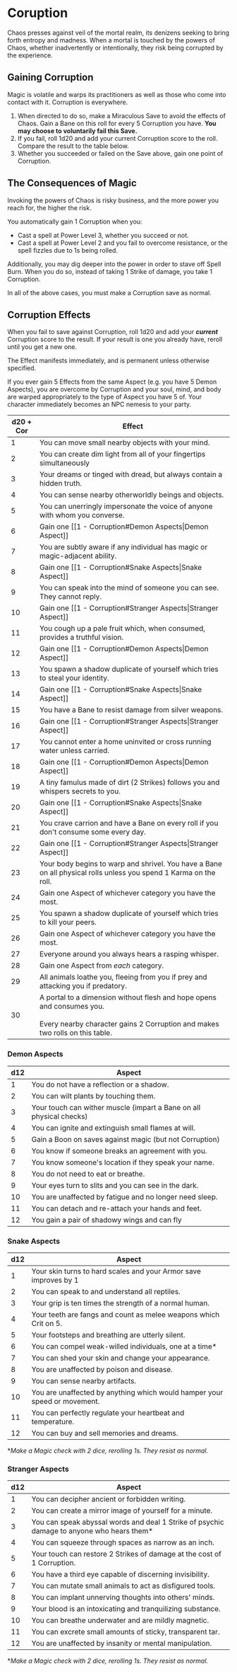 # Coruption

Chaos presses against veil of the mortal realm, its denizens seeking to bring forth entropy and madness. When a mortal is touched by the powers of Chaos, whether inadvertently or intentionally, they risk being corrupted by the experience.

## Gaining Corruption

Magic is volatile and warps its practitioners as well as those who come into contact with it. Corruption is everywhere.

1. When directed to do so, make a Miraculous Save to avoid the effects of Chaos. Gain a Bane on this roll for every 5 Corruption you have. **You may choose to voluntarily fail this Save.**
2. If you fail, roll 1d20 and add your current Corruption score to the roll. Compare the result to the table below.
3. Whether you succeeded or failed on the Save above, gain one point of Corruption.

## The Consequences of Magic

Invoking the powers of Chaos is risky business, and the more power you reach for, the higher the risk.

You automatically gain 1 Corruption when you:

- Cast a spell at Power Level 3, whether you succeed or not.
- Cast a spell at Power Level 2 and you fail to overcome resistance, or the spell fizzles due to 1s being rolled.

Additionally, you may dig deeper into the power in order to stave off Spell Burn. When you do so, instead of taking 1 Strike of damage, you take 1 Corruption.

In all of the above cases, you must make a Corruption save as normal.

## Corruption Effects

When you fail to save against Corruption, roll 1d20 and add your ***current*** Corruption score to the result. If your result is one you already have, reroll until you get a new one.

The Effect manifests immediately, and is permanent unless otherwise specified.

If you ever gain 5 Effects from the same Aspect (e.g. you have 5 Demon Aspects), you are overcome by Corruption and your soul, mind, and body are warped appropriately to the type of Aspect you have 5 of. Your character immediately becomes an NPC nemesis to your party.

| d20 + Cor | Effect                                                                                                                                                     |
| --------- | ---------------------------------------------------------------------------------------------------------------------------------------------------------- |
| 1         | You can move small nearby objects with your mind.                                                                                                          |
| 2         | You can create dim light from all of your fingertips simultaneously                                                                                        |
| 3         | Your dreams or tinged with dread, but always contain a hidden truth.                                                                                       |
| 4         | You can sense nearby otherworldly beings and objects.                                                                                                      |
| 5         | You can unerringly impersonate the voice of anyone with whom you converse.                                                                                 |
| 6         | Gain one [[1 - Corruption#Demon Aspects\|Demon Aspect]]                                                                                                    |
| 7         | You are subtly aware if any individual has magic or magic-adjacent ability.                                                                                |
| 8         | Gain one [[1 - Corruption#Snake Aspects\|Snake Aspect]]                                                                                                    |
| 9         | You can speak into the mind of someone you can see. They cannot reply.                                                                                     |
| 10        | Gain one [[1 - Corruption#Stranger Aspects\|Stranger Aspect]]                                                                                              |
| 11        | You cough up a pale fruit which, when consumed, provides a truthful vision.                                                                                |
| 12        | Gain one [[1 - Corruption#Demon Aspects\|Demon Aspect]]<br>                                                                                                |
| 13        | You spawn a shadow duplicate of yourself which tries to steal your identity.                                                                               |
| 14        | Gain one [[1 - Corruption#Snake Aspects\|Snake Aspect]]                                                                                                    |
| 15        | You have a Bane to resist damage from silver weapons.                                                                                                      |
| 16        | Gain one [[1 - Corruption#Stranger Aspects\|Stranger Aspect]]                                                                                              |
| 17        | You cannot enter a home uninvited or cross running water unless carried.                                                                                   |
| 18        | Gain one [[1 - Corruption#Demon Aspects\|Demon Aspect]]                                                                                                    |
| 19        | A tiny famulus made of dirt (2 Strikes) follows you and whispers secrets to you.                                                                           |
| 20        | Gain one [[1 - Corruption#Snake Aspects\|Snake Aspect]]                                                                                                    |
| 21        | You crave carrion and have a Bane on every roll if you don't consume some every day.                                                                       |
| 22        | Gain one [[1 - Corruption#Stranger Aspects\|Stranger Aspect]]                                                                                              |
| 23        | Your body begins to warp and shrivel. You have a Bane on all physical rolls unless you spend 1 Karma on the roll.                                          |
| 24        | Gain one Aspect of whichever category you have the most.                                                                                                   |
| 25        | You spawn a shadow duplicate of yourself which tries to kill your peers.                                                                                   |
| 26        | Gain one Aspect of whichever category you have the most.                                                                                                   |
| 27        | Everyone around you always hears a rasping whisper.                                                                                                        |
| 28        | Gain one Aspect from *each* category.                                                                                                                      |
| 29        | All animals loathe you, fleeing from you if prey and attacking you if predatory.                                                                           |
| 30        | A portal to a dimension without flesh and hope opens and consumes you.<br><br>Every nearby character gains 2 Corruption and makes two rolls on this table. |

### Demon Aspects

| d12 | Aspect                                                              |
| --- | ------------------------------------------------------------------- |
| 1   | You do not have a reflection or a shadow.                           |
| 2   | You can wilt plants by touching them.                               |
| 3   | Your touch can wither muscle (impart a Bane on all physical checks) |
| 4   | You can ignite and extinguish small flames at will.                 |
| 5   | Gain a Boon on saves against magic (but not Corruption)             |
| 6   | You know if someone breaks an agreement with you.                   |
| 7   | You know someone's location if they speak your name.                |
| 8   | You do not need to eat or breathe.                                  |
| 9   | Your eyes turn to slits and you can see in the dark.                |
| 10  | You are unaffected by fatigue and no longer need sleep.             |
| 11  | You can detach and re-attach your hands and feet.                   |
| 12  | You gain a pair of shadowy wings and can fly                        |

### Snake Aspects

| d12 | Aspect                                                                    |
| --- | ------------------------------------------------------------------------- |
| 1   | Your skin turns to hard scales and your Armor save improves by 1          |
| 2   | You can speak to and understand all reptiles.                             |
| 3   | Your grip is ten times the strength of a normal human.                    |
| 4   | Your teeth are fangs and count as melee weapons which Crit on 5.          |
| 5   | Your footsteps and breathing are utterly silent.                          |
| 6   | You can compel weak-willed individuals, one at a time*                    |
| 7   | You can shed your skin and change your appearance.                        |
| 8   | You are unaffected by poison and disease.                                 |
| 9   | You can sense nearby artifacts.                                           |
| 10  | You are unaffected by anything which would hamper your speed or movement. |
| 11  | You can perfectly regulate your heartbeat and temperature.                |
| 12  | You can buy and sell memories and dreams.                                 |

\**Make a Magic check with 2 dice, rerolling 1s. They resist as normal.*
### Stranger Aspects

| d12    | Aspect                                                                                    |
| ------ | ----------------------------------------------------------------------------------------- |
| 1      | You can decipher ancient or forbidden writing.                                            |
| 2      | You can create a mirror image of yourself for a minute.                                   |
| 3      | You can speak abyssal words and deal 1 Strike of psychic damage to anyone who hears them* |
| 4      | You can squeeze through spaces as narrow as an inch.                                      |
| 5      | Your touch can restore 2 Strikes of damage at the cost of 1 Corruption.                   |
| 6      | You have a third eye capable of discerning invisibility.                                  |
| 7      | You can mutate small animals to act as disfigured tools.                                  |
| 8      | You can implant unnerving thoughts into others' minds.                                    |
| 9      | Your blood is an intoxicating and tranquilizing substance.                                |
| 10     | You can breathe underwater and are mildly magnetic.                                       |
| 11     | You can excrete small amounts of sticky, transparent tar.                                 |
| 12<br> | You are unaffected by insanity or mental manipulation.                                    |

\**Make a Magic check with 2 dice, rerolling 1s. They resist as normal.*